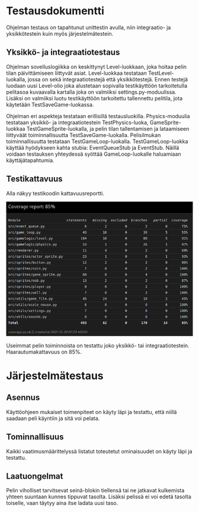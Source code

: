 # Testausdokumentti

Ohjelman testaus on tapahtunut unittestin avulla, niin integraatio- ja yksikkötestein kuin myös järjestelmätestein.

## Yksikkö- ja integraatiotestaus

Ohjelman sovelluslogiikka on keskittynyt Level-luokkaan, joka hoitaa pelin tilan päivittämiseen liittyvät asiat. Level-luokkaa testataan TestLevel-luokalla, jossa on sekä integraatiotestejä että yksikkötestejä.
Ennen testejä luodaan uusi Level-olio joka alustetaan sopivalla testikäyttöön tarkoitetulla pelitasoa kuvaavalla kartalla joka on valmiiksi settings.py-moduulissa.
Lisäksi on valmiiksi luotu testikäyttöön tarkoitettu tallennettu pelitila, jota käytetään TestSaveGame-luokassa.

Ohjelman eri aspekteja testataan erillisillä testausluokilla. Physics-moduulia testataan yksikkö- ja integraatiotestein TestPhysics-luoka, GameSprite-luokkaa TestGameSprite-luokalla, ja pelin tilan tallentamisen 
ja lataamiseen liittyväät toiminnallisuutta TestSaveGame-luokalla. Pelisilmukan toiminnallisuutta testataan TestGameLoop-luokalla. TestGameLoop-luokka käyttää hyödykseen kahta stubia: EventQueueStub ja EventStub. Näillä voidaan testauksen yhteydessä syöttää GameLoop-luokalle haluamiaan käyttäjätapahtumia.

## Testikattavuus

Alla näkyy testikoodin kattavuusreportti.

![coverage](https://github.com/WitCanStain/ot2021/blob/master/documentation/kuvat/coverage.png)

Useimmat pelin toiminnoista on testattu joko yksikkö- tai integraatiotestein. Haarautumakattavuus on 85%.

# Järjestelmätestaus

## Asennus

Käyttöohjeen mukaiset toimenpiteet on käyty läpi ja testattu, että niillä saadaan peli käyntiin ja sitä voi pelata.

## Tominnallisuus

Kaikki vaatimusmäärittelyssä listatut toteutetut ominaisuudet on käyty läpi ja testattu.

## Laatuongelmat

Pelin viholliset tarvitsevat seinä-blokin tiellensä tai ne jatkavat kulkemista yhteen suuntaan kunnes tippuvat tasolta. Lisäksi pelissä ei voi edetä tasolta toiselle, vaan täytyy aina itse ladata uusi taso. 
